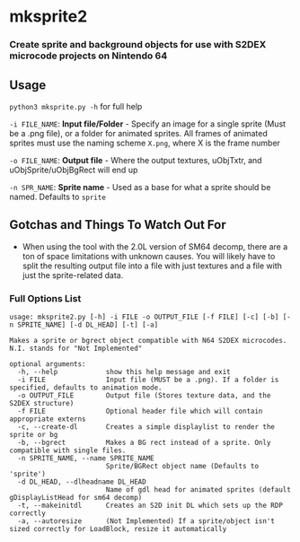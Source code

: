 # mksprite2
### Create sprite and background objects for use with S2DEX microcode projects on Nintendo 64

## Usage
`python3 mksprite.py -h` for full help

`-i FILE_NAME`: **Input file/Folder** - Specify an image for a single sprite (Must be a .png file), or a folder for animated sprites. All frames of animated sprites must use the naming scheme `X.png`, where X is the frame number

`-o FILE_NAME`: **Output file** - Where the output textures, uObjTxtr, and uObjSprite/uObjBgRect will end up

`-n SPR_NAME`: **Sprite name** - Used as a base for what a sprite should be named. Defaults to `sprite`

## Gotchas and Things To Watch Out For
- When using the tool with the 2.0L version of SM64 decomp, there are a ton of space limitations with unknown causes. You will likely have to split the resulting output file into a file with just textures and a file with just the sprite-related data.

### Full Options List
```
usage: mksprite2.py [-h] -i FILE -o OUTPUT_FILE [-f FILE] [-c] [-b] [-n SPRITE_NAME] [-d DL_HEAD] [-t] [-a]

Makes a sprite or bgrect object compatible with N64 S2DEX microcodes. N.I. stands for "Not Implemented"

optional arguments:
  -h, --help            show this help message and exit
  -i FILE               Input file (MUST be a .png). If a folder is specified, defaults to animation mode.
  -o OUTPUT_FILE        Output file (Stores texture data, and the S2DEX structure)
  -f FILE               Optional header file which will contain appropriate externs
  -c, --create-dl       Creates a simple displaylist to render the sprite or bg
  -b, --bgrect          Makes a BG rect instead of a sprite. Only compatible with single files.
  -n SPRITE_NAME, --name SPRITE_NAME
                        Sprite/BGRect object name (Defaults to 'sprite')
  -d DL_HEAD, --dlheadname DL_HEAD
                        Name of gdl head for animated sprites (default gDisplayListHead for sm64 decomp)
  -t, --makeinitdl      Creates an S2D init DL which sets up the RDP correctly
  -a, --autoresize      (Not Implemented) If a sprite/object isn't sized correctly for LoadBlock, resize it automatically
  ```
